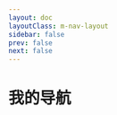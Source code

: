```yaml
---
layout: doc
layoutClass: m-nav-layout
sidebar: false
prev: false
next: false
---
```


# 我的导航

<style src="./nav/nav.css"></style>
<script setup>
import { NavData } from './nav/navdata.js'
</script>
<NavLinks v-for="{title, items} in NavData" :title="title" :items="items"/>

